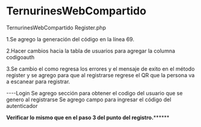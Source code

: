 # TernurinesWebCompartido
TernurinesWebCompartido 
Register.php

1.Se agrego la generación del código en la línea 69.

2.Hacer cambios hacia la tabla de usuarios para agregar la columna codigoauth

3.Se cambio el como regresa los errores y el mensaje de exito en el método register y se agrego para que al registrarse regrese el QR que la persona va a escanear para registrar.


----Login
Se agrego sección para obtener el codigo del usuario que se genero al registrarse 
Se agrego campo para ingresar el código del autenticador

****Verificar lo mismo que en el paso 3 del punto del registro.**********

